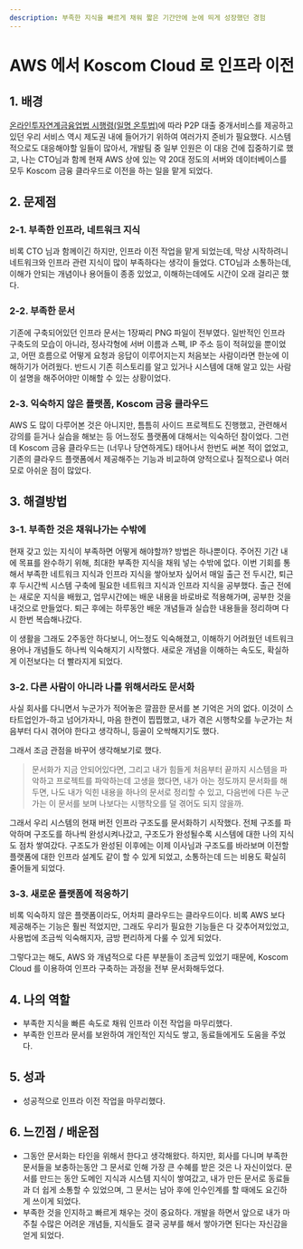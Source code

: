 ```yaml
---
description: 부족한 지식을 빠르게 채워 짧은 기간안에 눈에 띄게 성장했던 경험
---
```


# AWS 에서 Koscom Cloud 로 인프라 이전

## 1. 배경

[온라인투자연계금융업법 시행령(일명 온투법)](https://www.law.go.kr/%EB%B2%95%EB%A0%B9/%EC%98%A8%EB%9D%BC%EC%9D%B8%ED%88%AC%EC%9E%90%EC%97%B0%EA%B3%84%EA%B8%88%EC%9C%B5%EC%97%85%EB%B0%8F%EC%9D%B4%EC%9A%A9%EC%9E%90%EB%B3%B4%ED%98%B8%EC%97%90%EA%B4%80%ED%95%9C%EB%B2%95%EB%A5%A0%EC%8B%9C%ED%96%89%EB%A0%B9)에 따라 P2P 대출 중개서비스를 제공하고 있던 우리 서비스 역시 제도권 내에 들어가기 위하여 여러가지 준비가 필요했다. 시스템적으로도 대응해야할 일들이 많아서, 개발팀 중 일부 인원은 이 대응 건에 집중하기로 했고, 나는 CTO님과 함께 현재 AWS 상에 있는 약 20대 정도의 서버와 데이터베이스를 모두 Koscom 금융 클라우드로 이전을 하는 일을 맡게 되었다.

## 2. 문제점

### 2-1. 부족한 인프라, 네트워크 지식

비록 CTO 님과 함께이긴 하지만, 인프라 이전 작업을 맡게 되었는데, 막상 시작하려니 네트워크와 인프라 관련 지식이 많이 부족하다는 생각이 들었다. CTO님과 소통하는데, 이해가 안되는 개념이나 용어들이 종종 있었고, 이해하는데에도 시간이 오래 걸리곤 했다.

### 2-2. 부족한 문서

기존에 구축되어있던 인프라 문서는 1장짜리 PNG 파일이 전부였다. 일반적인 인프라 구축도의 모습이 아니라, 정사각형에 서버 이름과 스펙, IP 주소 등이 적혀있을 뿐이었고, 어떤 흐름으로 어떻게 요청과 응답이 이루어지는지 처음보는 사람이라면 한눈에 이해하기가 어려웠다. 반드시 기존 히스토리를 알고 있거나 시스템에 대해 알고 있는 사람이 설명을 해주어야만 이해할 수 있는 상황이었다.

### 2-3. 익숙하지 않은 플랫폼, Koscom 금융 클라우드

AWS 도 많이 다루어본 것은 아니지만, 틈틈히 사이드 프로젝트도 진행했고, 관련해서 강의를 듣거나 실습을 해보는 등 어느정도 플랫폼에 대해서는 익숙하던 참이었다. 그런데 Koscom 금융 클라우드는 (너무나 당연하게도) 태어나서 한번도 써본 적이 없었고, 기존의 클라우드 플랫폼에서 제공해주는 기능과 비교하여 양적으로나 질적으로나 여러모로 아쉬운 점이 많았다.

## 3. 해결방법

### 3-1. 부족한 것은 채워나가는 수밖에

현재 갖고 있는 지식이 부족하면 어떻게 해야할까? 방법은 하나뿐이다. 주어진 기간 내에 목표를 완수하기 위해, 최대한 부족한 지식을 채워 넣는 수밖에 없다. 이번 기회를 통해서 부족한 네트워크 지식과 인프라 지식을 쌓아보자 싶어서 매일 출근 전 두시간, 퇴근 후 두시간씩 시스템 구축에 필요한 네트워크 지식과 인프라 지식을 공부했다. 출근 전에는 새로운 지식을 배웠고, 업무시간에는 배운 내용을 바로바로 적용해가며, 공부한 것을 내것으로 만들었다. 퇴근 후에는 하루동안 배운 개념들과 실습한 내용들을 정리하며 다시 한번 복습해나갔다.

이 생활을 그래도 2주동안 하다보니, 어느정도 익숙해졌고, 이해하기 어려웠던 네트워크 용어나 개념들도 하나씩 익숙해지기 시작했다. 새로운 개념을 이해하는 속도도, 확실하게 이전보다는 더 빨라지게 되었다.

### 3-2. 다른 사람이 아니라 나를 위해서라도 문서화

사실 회사를 다니면서 누군가가 적어놓은 깔끔한 문서를 본 기억은 거의 없다. 이것이 스타트업인가-하고 넘어가자니, 마음 한켠이 찝찝했고, 내가 겪은 시행착오를 누군가는 처음부터 다시 겪어야 한다고 생각하니, 등골이 오싹해지기도 했다.

그래서 조금 관점을 바꾸어 생각해보기로 했다.

> 문서화가 지금 안되어있다면, 그리고 내가 힘들게 처음부터 끝까지 시스템을 파악하고 프로젝트를 파악하는데 고생을 했다면, 내가 아는 정도까지 문서화를 해두면, 나도 내가 익힌 내용을 하나의 문서로 정리할 수 있고, 다음번에 다른 누군가는 이 문서를 보며 나보다는 시행착오를 덜 겪어도 되지 않을까.

그래서 우리 시스템의 현재 버전 인프라 구조도를 문서화하기 시작했다. 전체 구조를 파악하며 구조도를 하나씩 완성시켜나갔고, 구조도가 완성될수록 시스템에 대한 나의 지식도 점차 쌓여갔다. 구조도가 완성된 이후에는 이제 이사님과 구조도를 바라보며 이전할 플랫폼에 대한 인프라 설계도 같이 할 수 있게 되었고, 소통하는데 드는 비용도 확실히 줄어들게 되었다.

### 3-3. 새로운 플랫폼에 적응하기

비록 익숙하지 않은 플랫폼이라도, 어차피 클라우드는 클라우드이다. 비록 AWS 보다 제공해주는 기능은 훨씬 적었지만, 그래도 우리가 필요한 기능들은 다 갖추어져있었고, 사용법에 조금씩 익숙해지자, 금방 편리하게 다룰 수 있게 되었다.

그렇다고는 해도, AWS 와 개념적으로 다른 부분들이 조금씩 있었기 때문에, Koscom Cloud 를 이용하여 인프라 구축하는 과정을 전부 문서화해두었다.

## 4. 나의 역할

* 부족한 지식을 빠른 속도로 채워 인프라 이전 작업을 마무리했다.
* 부족한 인프라 문서를 보완하여 개인적인 지식도 쌓고, 동료들에게도 도움을 주었다.

## 5. 성과

* 성공적으로 인프라 이전 작업을 마무리했다.

## 6. 느낀점 / 배운점

* 그동안 문서화는 타인을 위해서 한다고 생각해왔다. 하지만, 회사를 다니며 부족한 문서들을 보충하는동안 그 문서로 인해 가장 큰 수혜를 받은 것은 나 자신이었다. 문서를 만드는 동안 도메인 지식과 시스템 지식이 쌓여갔고, 내가 만든 문서로 동료들과 더 쉽게 소통할 수 있었으며, 그 문서는 남아 후에 인수인계를 할 때에도 요긴하게 쓰이게 되었다.
* 부족한 것을 인지하고 빠르게 채우는 것이 중요하다. 개발을 하면서 앞으로 내가 마주칠 수많은 어려운 개념들, 지식들도 결국 공부를 해서 쌓아가면 된다는 자신감을 얻게 되었다.
